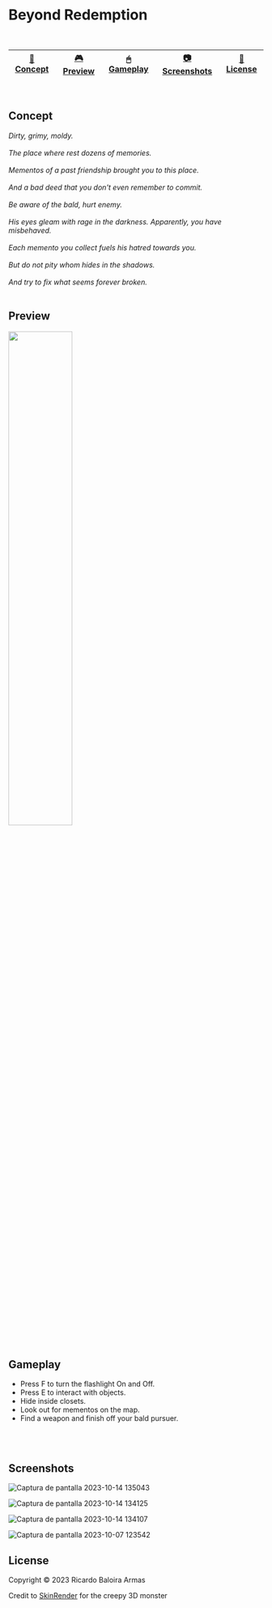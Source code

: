 # Beyond Redemption

<br>

| [📖 Concept](#concept) |[🎮 Preview](#preview) | [🖱 Gameplay](#gameplay) | [📷 Screenshots](#screenshots) | [🔖 License](#license) |
| -------- | --------------- | --------------- | -------- | ----------- |

<br>

## Concept

_Dirty, grimy, moldy._
<br>
<br>
_The place where rest dozens of memories._
<br>
<br>
_Mementos of a past friendship brought you to this place._
<br>
<br>
_And a bad deed that you don't even remember to commit._
<br>
<br>
_Be aware of the bald, hurt enemy._
<br>
<br>
_His eyes gleam with rage in the darkness. Apparently, you have misbehaved._
<br>
<br>
_Each memento you collect fuels his hatred towards you._
<br>
<br>
_But do not pity whom hides in the shadows._
<br>
<br>
_And try to fix what seems forever broken._
<br>
<br>

## Preview

[<img src="https://cdn.pixabay.com/photo/2019/06/25/12/59/click-here-4298145_1280.png" width="50%">](https://youtu.be/i0b2RoKShlY "Demo game mechanics")

<br>
<br>

## Gameplay

- Press F to turn the flashlight On and Off.
- Press E to interact with objects.
- Hide inside closets.
- Look out for mementos on the map.
- Find a weapon and finish off your bald pursuer.

<br>
<br>

## Screenshots

![Captura de pantalla 2023-10-14 135043](https://github.com/ricardobar96/beyond-redemption/assets/73242474/6abb3fd8-cea9-47e3-be5b-ef289c0338fe)


![Captura de pantalla 2023-10-14 134125](https://github.com/ricardobar96/beyond-redemption/assets/73242474/2cbbe504-ffa8-4831-8b18-346fff17a18f)


![Captura de pantalla 2023-10-14 134107](https://github.com/ricardobar96/beyond-redemption/assets/73242474/aabe9d0f-83e8-4c70-861e-0c98e17d16ed)


![Captura de pantalla 2023-10-07 123542](https://github.com/ricardobar96/beyond-redemption/assets/73242474/be23dcb7-2357-4842-9506-564cd4742cdc)

## License
Copyright ©️ 2023 Ricardo Baloira Armas

Credit to [SkinRender](https://www.cgtrader.com/skinrender-artworks) for the creepy 3D monster
